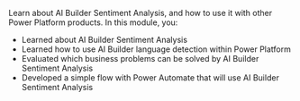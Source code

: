 Learn about AI Builder Sentiment Analysis, and how to use it with other Power Platform products.
In this module, you: 
- Learned about AI Builder Sentiment Analysis
- Learned how to use AI Builder language detection within Power Platform
- Evaluated which business problems can be solved by AI Builder Sentiment Analysis
- Developed a simple flow with Power Automate that will use AI Builder Sentiment Analysis
